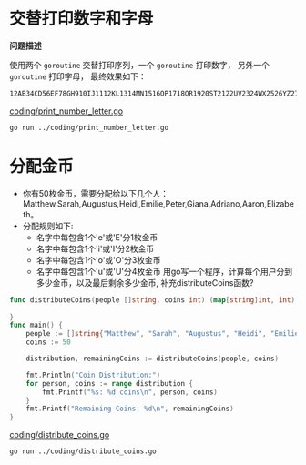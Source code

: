 # 交替打印数字和字母

**问题描述**

使用两个 `goroutine` 交替打印序列，一个 `goroutine` 打印数字， 另外一个 `goroutine` 打印字母， 最终效果如下：
```bash
12AB34CD56EF78GH910IJ1112KL1314MN1516OP1718QR1920ST2122UV2324WX2526YZ2728
```

[coding/print_number_letter.go](../coding/print_number_letter.go)
```shell
go run ../coding/print_number_letter.go
```

# 分配金币
* 你有50枚金币，需要分配给以下几个人：Matthew,Sarah,Augustus,Heidi,Emilie,Peter,Giana,Adriano,Aaron,Elizabeth。 
* 分配规则如下:  
  * 名字中每包含1个'e'或'E'分1枚金币 
  * 名字中每包含1个'i'或'I'分2枚金币 
  * 名字中每包含1个'o'或'O'分3枚金币 
  * 名字中每包含1个'u'或'U'分4枚金币 
  用go写一个程序，计算每个用户分到多少金币，以及最后剩余多少金币, 补充distributeCoins函数?
```go
func distributeCoins(people []string, coins int) (map[string]int, int) {
	
}
func main() {
	people := []string{"Matthew", "Sarah", "Augustus", "Heidi", "Emilie", "Peter", "Giana", "Adriano", "Aaron", "Elizabeth"}
	coins := 50

	distribution, remainingCoins := distributeCoins(people, coins)

	fmt.Println("Coin Distribution:")
	for person, coins := range distribution {
		fmt.Printf("%s: %d coins\n", person, coins)
	}
	fmt.Printf("Remaining Coins: %d\n", remainingCoins)
}
```
[coding/distribute_coins.go](../coding/distribute_coins.go)
```shell
go run ../coding/distribute_coins.go
```